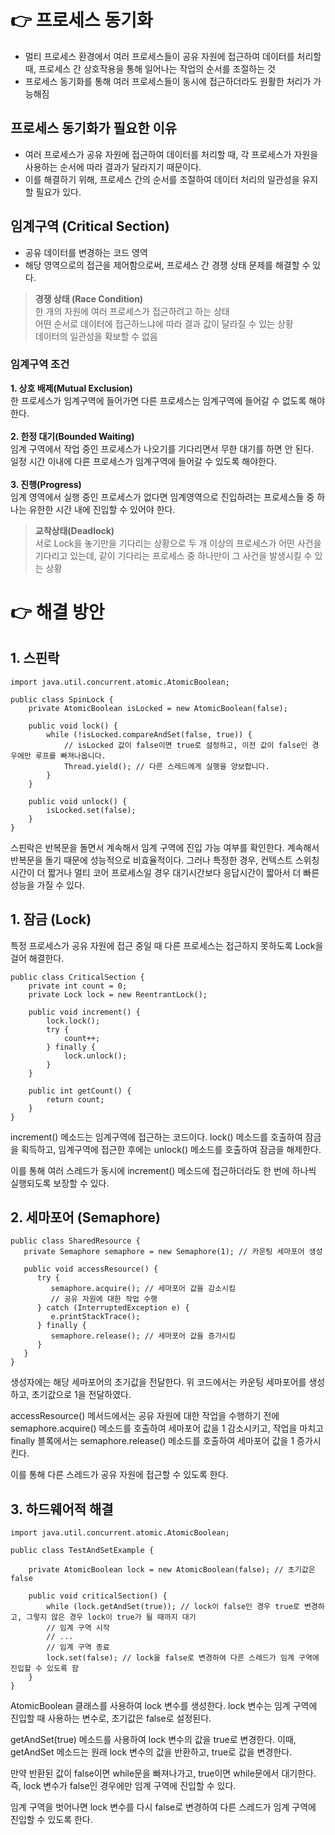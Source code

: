 # 👉 프로세스 동기화
- 멀티 프로세스 환경에서 여러 프로세스들이 공유 자원에 접근하여 데이터를 처리할 때, 프로세스 간 상호작용을 통해 일어나는 작업의 순서를 조절하는 것
- 프로세스 동기화를 통해 여러 프로세스들이 동시에 접근하더라도 원활한 처리가 가능해짐

## 프로세스 동기화가 필요한 이유
- 여러 프로세스가 공유 자원에 접근하여 데이터를 처리할 때, 각 프로세스가 자원을 사용하는 순서에 따라 결과가 달라지기 때문이다.
- 이를 해결하기 위해, 프로세스 간의 순서를 조절하여 데이터 처리의 일관성을 유지할 필요가 있다.

## 임계구역 (Critical Section) 
- 공유 데이터를 변경하는 코드 영역
- 해당 영역으로의 접근을 제어함으로써, 프로세스 간 경쟁 상태 문제를 해결할 수 있다.

> **경쟁 상태 (Race Condition)** <br>
> 한 개의 자원에 여러 프로세스가 접근하려고 하는 상태 <br>
> 어떤 순서로 데이터에 접근하느냐에 따라 결과 값이 달라질 수 있는 상황<br>
> 데이터의 일관성을 확보할 수 없음

### 임계구역 조건
**1. 상호 배제(Mutual Exclusion)**<br>
한 프로세스가 임계구역에 들어가면 다른 프로세스는 임계구역에 들어갈 수 없도록 해야한다. <br><br>
**2. 한정 대기(Bounded Waiting)**<br>
임계 구역에서 작업 중인 프로세스가 나오기를 기다리면서 무한 대기를 하면 안 된다. <br>
일정 시간 이내에 다른 프로세스가 임계구역에 들어갈 수 있도록 해야한다.<br><br>
**3. 진행(Progress)**<br>
임계 영역에서 실행 중인 프로세스가 없다면 임계영역으로 진입하려는 프로세스들 중 하나는 유한한 시간 내에 진입할 수 있어야 한다.<br> 

> **교착상태(Deadlock)** <br>
> 서로 Lock을 놓기만을 기다리는 상황으로 두 개 이상의 프로세스가 어떤 사건을 기다리고 있는데, 같이 기다리는 프로세스 중 하나만이 그 사건을 발생시킬 수 있는 상황

# 👉 해결 방안
## 1. 스핀락
```
import java.util.concurrent.atomic.AtomicBoolean;

public class SpinLock {
    private AtomicBoolean isLocked = new AtomicBoolean(false);
    
    public void lock() {
        while (!isLocked.compareAndSet(false, true)) {
            // isLocked 값이 false이면 true로 설정하고, 이전 값이 false인 경우에만 루프를 빠져나옵니다.
            Thread.yield(); // 다른 스레드에게 실행을 양보합니다.
        }
    }
    
    public void unlock() {
        isLocked.set(false);
    }
}
```
스핀락은 반복문을 돌면서 계속해서 임계 구역에 진입 가능 여부를 확인한다.
계속해서 반복문을 돌기 때문에 성능적으로 비효율적이다. 그러나 특정한 경우, 컨텍스트 스위칭 시간이 더 짧거나 멀티 코어 프로세스일 경우 대기시간보다 응답시간이 짧아서 더 빠른 성능을 가질 수 있다.

## 1. 잠금 (Lock)
특정 프로세스가 공유 자원에 접근 중일 때 다른 프로세스는 접근하지 못하도록 Lock을 걸어 해결한다.
```
public class CriticalSection {
    private int count = 0;
    private Lock lock = new ReentrantLock();

    public void increment() {
        lock.lock();
        try {
            count++;
        } finally {
            lock.unlock();
        }
    }

    public int getCount() {
        return count;
    }
}
```
increment() 메소드는 임계구역에 접근하는 코드이다. 
lock() 메소드를 호출하여 잠금을 획득하고, 임계구역에 접근한 후에는 unlock() 메소드를 호출하여 잠금을 해제한다.

이를 통해 여러 스레드가 동시에 increment() 메소드에 접근하더라도 한 번에 하나씩 실행되도록 보장할 수 있다.

## 2. 세마포어 (Semaphore)
```
public class SharedResource {
   private Semaphore semaphore = new Semaphore(1); // 카운팅 세마포어 생성

   public void accessResource() {
      try {
         semaphore.acquire(); // 세마포어 값을 감소시킴
         // 공유 자원에 대한 작업 수행
      } catch (InterruptedException e) {
         e.printStackTrace();
      } finally {
         semaphore.release(); // 세마포어 값을 증가시킴
      }
   }
}
```
생성자에는 해당 세마포어의 초기값을 전달한다.
위 코드에서는 카운팅 세마포어를 생성하고, 초기값으로 1을 전달하였다.

accessResource() 메서드에서는 공유 자원에 대한 작업을 수행하기 전에 semaphore.acquire() 메소드를 호출하여 세마포어 값을 1 감소시키고, 작업을 마치고 finally 블록에서는 semaphore.release() 메소드를 호출하여 세마포어 값을 1 증가시킨다.

이를 통해 다른 스레드가 공유 자원에 접근할 수 있도록 한다.

## 3. 하드웨어적 해결
```
import java.util.concurrent.atomic.AtomicBoolean;

public class TestAndSetExample {
    
    private AtomicBoolean lock = new AtomicBoolean(false); // 초기값은 false

    public void criticalSection() {
        while (lock.getAndSet(true)); // lock이 false인 경우 true로 변경하고, 그렇지 않은 경우 lock이 true가 될 때까지 대기
        // 임계 구역 시작
        // ...
        // 임계 구역 종료
        lock.set(false); // lock을 false로 변경하여 다른 스레드가 임계 구역에 진입할 수 있도록 함
    }
}
```
AtomicBoolean 클래스를 사용하여 lock 변수를 생성한다. lock 변수는 임계 구역에 진입할 때 사용하는 변수로, 초기값은 false로 설정된다.

getAndSet(true) 메소드를 사용하여 lock 변수의 값을 true로 변경한다. 이때, getAndSet 메소드는 원래 lock 변수의 값을 반환하고, true로 값을 변경한다.

만약 반환된 값이 false이면 while문을 빠져나가고, true이면 while문에서 대기한다.
즉, lock 변수가 false인 경우에만 임계 구역에 진입할 수 있다.

임계 구역을 벗어나면 lock 변수를 다시 false로 변경하여 다른 스레드가 임계 구역에 진입할 수 있도록 한다.
